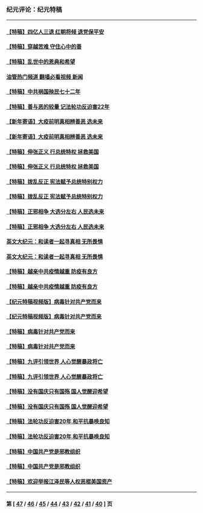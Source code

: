 ### 纪元评论：纪元特稿
---
#### [【特稿】四亿人三退 红朝将倾 退党保平安](../../pages/nsc424/n13794378.md?10250330) 
#### [【特稿】穿越苦难 守住心中的善](../../pages/nsc424/n13784979.md?10250330) 
#### [【特稿】乱世中的恩典和希望](../../pages/nsc424/n13734687.md?10250330) 
#### [油管热门频道 翻墙必看视频 新闻](ok?10250330)
#### [【特稿】中共祸国殃民七十二年](../../pages/nsc424/n13272607.md?10250330) 
#### [【特稿】善与恶的较量 记法轮功反迫害22年](../../pages/nsc424/n13086597.md?10250330) 
#### [【新年寄语】大疫前明真相辨善恶 选未来](../../pages/nsc424/n12660855.md?10250330) 
#### [【新年寄语】大疫前明真相辨善恶 选未来](../../pages/nsc424/n12660855.md?10250330) 
#### [【特稿】伸张正义 行总统特权 拯救美国](../../pages/nsc424/n12616806.md?10250330) 
#### [【特稿】伸张正义 行总统特权 拯救美国](../../pages/nsc424/n12616806.md?10250330) 
#### [【特稿】拨乱反正 宪法赋予总统特别权力](../../pages/nsc424/n12598306.md?10250330) 
#### [【特稿】拨乱反正 宪法赋予总统特别权力](../../pages/nsc424/n12598306.md?10250330) 
#### [【特稿】正邪相争 大选分左右 人民选未来](../../pages/nsc424/n12545208.md?10250330) 
#### [【特稿】正邪相争 大选分左右 人民选未来](../../pages/nsc424/n12545208.md?10250330) 
#### [英文大纪元：和读者一起寻真相 无所畏惧](../../pages/nsc424/n12542027.md?10250330) 
#### [英文大纪元：和读者一起寻真相 无所畏惧](../../pages/nsc424/n12542027.md?10250330) 
#### [【特稿】越亲中共疫情越重 防疫有良方](../../pages/nsc424/n12042989.md?10250330) 
#### [【特稿】越亲中共疫情越重 防疫有良方](../../pages/nsc424/n12042989.md?10250330) 
#### [【纪元特稿视频版】病毒针对共产党而来](../../pages/nsc424/n11977328.md?10250330) 
#### [【纪元特稿视频版】病毒针对共产党而来](../../pages/nsc424/n11977328.md?10250330) 
#### [【特稿】病毒针对共产党而来](../../pages/nsc424/n11928818.md?10250330) 
#### [【特稿】病毒针对共产党而来](../../pages/nsc424/n11928818.md?10250330) 
#### [【特稿】九评引领世界 人心觉醒暴政将亡](../../pages/nsc424/n11660496.md?10250330) 
#### [【特稿】九评引领世界 人心觉醒暴政将亡](../../pages/nsc424/n11660496.md?10250330) 
#### [【特稿】没有国庆只有国殇 国人觉醒迎希望](../../pages/nsc424/n11549354.md?10250330) 
#### [【特稿】没有国庆只有国殇 国人觉醒迎希望](../../pages/nsc424/n11549354.md?10250330) 
#### [【特稿】法轮功反迫害20年 和平抗暴唤良知](../../pages/nsc424/n11389135.md?10250330) 
#### [【特稿】法轮功反迫害20年 和平抗暴唤良知](../../pages/nsc424/n11389135.md?10250330) 
#### [【特稿】中国共产党是邪教组织](../../pages/nsc424/n11355551.md?10250330) 
#### [【特稿】中国共产党是邪教组织](../../pages/nsc424/n11355551.md?10250330) 
#### [【特稿】欢迎举报江泽民等人权恶棍美国资产](../../pages/nsc424/n11303040.md?10250330) 

---
#### 第 [ [47](./47.md?10250330) / [46](./46.md?10250330) / [45](./45.md?10250330) / [44](./44.md?10250330) / [43](./43.md?10250330) / [42](./42.md?10250330) / [41](./41.md?10250330) / [40](./40.md?10250330) ] 页
